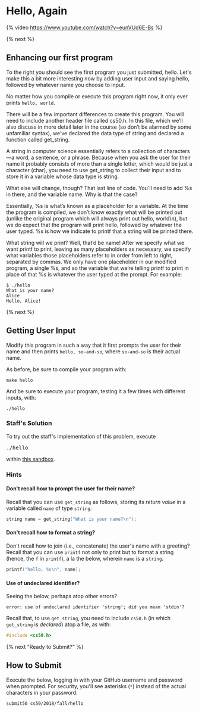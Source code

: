 # Hello, Again

{% video https://www.youtube.com/watch?v=eunVUd6E-Bs %}

{% next %}

## Enhancing our first program

To the right you should see the first program you just submitted, hello. Let's make this a bit more interesting now by adding user input and saying hello, followed by whatever name you choose to input. 

No matter how you compile or execute this program right now, it only ever prints `hello, world`.

There will be a few important differences to create this program. You will need to include another header file called cs50.h. In this file, which we’ll also discuss in more detail later in the course (so don’t be alarmed by some unfamiliar syntax), we’ve declared the data type of string and declared a function called get_string.

A string in computer science essentially refers to a collection of characters—​a word, a sentence, or a phrase. Because when you ask the user for their name it probably consists of more than a single letter, which would be just a character (char), you need to use get_string to collect their input and to store it in a variable whose data type is string.

What else will change, though? That last line of code. You'll need to add %s in there, and the variable name. Why is that the case?

Essentially, %s is what’s known as a placeholder for a variable. At the time the program is compiled, we don’t know exactly what will be printed out (unlike the original program which will always print out hello, world\n), but we do expect that the program will print hello, followed by whatever the user typed. %s is how we indicate to printf that a string will be printed there.

What string will we print? Well, that’d be name! After we specify what we want printf to print, leaving as many placeholders as necessary, we specify what variables those placeholders refer to in order from left to right, separated by commas. We only have one placeholder in our modified program, a single %s, and so the variable that we’re telling printf to print in place of that %s is whatever the user typed at the prompt. For example:

```
$ ./hello
What is your name?
Alice
Hello, Alice!
```

{% next %}
## Getting User Input

Modify this program in such a way that it first prompts the user for their name and then prints `hello, so-and-so`, where `so-and-so` is their actual name.

As before, be sure to compile your program with:

```
make hello
```

And be sure to execute your program, testing it a few times with different inputs, with:

```
./hello
```

### Staff's Solution

To try out the staff's implementation of this problem, execute

<pre>
./hello
</pre>

within <a href="https://sandbox.cs50.io/0c8ebcaa-ca6e-45fa-bff2-043e5e6d83ec">this sandbox</a>.



### Hints

#### Don't recall how to prompt the user for their name?

Recall that you can use `get_string` as follows, storing its *return value* in a variable called `name` of type `string`.

```c
string name = get_string("What is your name?\n");
```

#### Don't recall how to format a string?

Don't recall how to join (i.e., concatenate) the user's name with a greeting? Recall that you can use `printf` not only to print but to format a string (hence, the `f` in `printf`), a la the below, wherein `name` is a `string`.

```c
printf("hello, %s\n", name);
```

#### Use of undeclared identifier?

Seeing the below, perhaps atop other errors?

```
error: use of undeclared identifier 'string'; did you mean 'stdin'?
```

Recall that, to use `get_string`, you need to include `cs50.h` (in which `get_string` is *declared*) atop a file, as with:

```c
#include <cs50.h>
```

{% next "Ready to Submit?" %}

## How to Submit

Execute the below, logging in with your GitHub username and password when prompted. For security, you'll see asterisks (`*`) instead of the actual characters in your password.

```
submit50 cs50/2018/fall/hello
```
